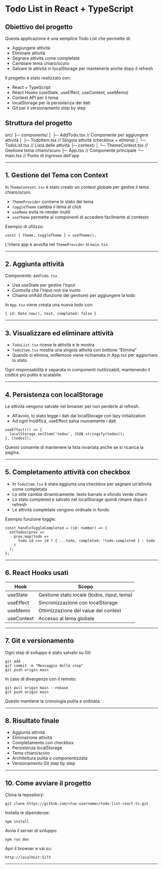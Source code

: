 
# Todo List in React + TypeScript

## Obiettivo del progetto
Questa applicazione è una semplice Todo List che permette di:
- Aggiungere attività
- Eliminare attività
- Segnare attività come completate
- Cambiare tema chiaro/scuro
- Salvare le attività in localStorage per mantenerle anche dopo il refresh

Il progetto è stato realizzato con:
- React + TypeScript
- React Hooks (useState, useEffect, useContext, useMemo)
- Context API per il tema
- localStorage per la persistenza dei dati
- Git per il versionamento step by step



## Struttura del progetto



src/
├─ components/
│   ├─ AddTodo.tsx        // Componente per aggiungere attività
│   ├─ TodoItem.tsx       // Singola attività (checkbox + elimina)
│   └─ TodoList.tsx       // Lista delle attività
├─ context/
│   └─ ThemeContext.tsx   // Gestione tema chiaro/scuro
├─ App.tsx                // Componente principale
└─ main.tsx               // Punto di ingresso dell'app

---

## 1. Gestione del Tema con Context

In `ThemeContext.tsx` è stato creato un context globale per gestire il tema chiaro/scuro.

- `ThemeProvider` contiene lo stato del tema
- `toggleTheme` cambia il tema al click
- `useMemo` evita re-render inutili
- `useTheme` permette ai componenti di accedere facilmente al contesto

Esempio di utilizzo:
```
const { theme, toggleTheme } = useTheme();
````

L’intera app è avvolta nel `ThemeProvider` in `main.tsx`.

---

## 2. Aggiunta attività

Componente: `AddTodo.tsx`

* Usa useState per gestire l’input
* Controlla che l’input non sia vuoto
* Chiama onAdd (funzione del genitore) per aggiungere la todo

In `App.tsx` viene creata una nuova todo con:

```
{ id: Date.now(), text, completed: false }
```

---

## 3. Visualizzare ed eliminare attività

* `TodoList.tsx` riceve le attività e le mostra
* `TodoItem.tsx` mostra una singola attività con bottone “Elimina”
* Quando si elimina, onRemove viene richiamata in App.tsx per aggiornare lo stato

Ogni responsabilità è separata in componenti riutilizzabili, mantenendo il codice più pulito e scalabile.

---

## 4. Persistenza con localStorage

Le attività vengono salvate nel browser per non perderle al refresh.

* All’avvio, lo stato legge i dati dal localStorage con lazy initialization
* Ad ogni modifica, useEffect salva nuovamente i dati

```
useEffect(() => {
  localStorage.setItem('todos', JSON.stringify(todos));
}, [todos]);
```

Questo consente di mantenere la lista invariata anche se si ricarica la pagina.

---

## 5. Completamento attività con checkbox

* In `TodoItem.tsx` è stata aggiunta una checkbox per segnare un’attività come completata
* Lo stile cambia dinamicamente: testo barrato e sfondo verde chiaro
* Lo stato completed è salvato nel localStorage quindi rimane dopo il refresh
* Le attività completate vengono ordinate in fondo

Esempio funzione toggle:

```
const handleToggleCompleted = (id: number) => {
  setTodos(prev =>
    prev.map(todo =>
      todo.id === id ? { ...todo, completed: !todo.completed } : todo
    )
  );
};
```

---

## 6. React Hooks usati

| Hook       | Scopo                                      |
| ---------- | ------------------------------------------ |
| useState   | Gestione stato locale (todos, input, tema) |
| useEffect  | Sincronizzazione con localStorage          |
| useMemo    | Ottimizzazione del value del context       |
| useContext | Accesso al tema globale                    |

---

## 7. Git e versionamento

Ogni step di sviluppo è stato salvato su Git:

```
git add .
git commit -m "Messaggio dello step"
git push origin main
```

In caso di divergenze con il remoto:

```
git pull origin main --rebase
git push origin main
```

Questo mantiene la cronologia pulita e ordinata.

---

## 8. Risultato finale

* Aggiunta attività
* Eliminazione attività
* Completamento con checkbox
* Persistenza localStorage
* Tema chiaro/scuro
* Architettura pulita e componentizzata
* Versionamento Git step by step

---

## 10. Come avviare il progetto

Clona la repository:

```
git clone https://github.com/<tuo-username>/todo-list-react-ts.git
```

Installa le dipendenze:

```
npm install
```

Avvia il server di sviluppo:

```
npm run dev
```

Apri il browser e vai su:

```
http://localhost:5173
```

---


